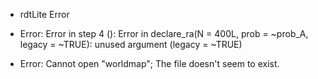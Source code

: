 - rdtLite Error
- Error: Error in step 4 ():
	Error in declare_ra(N = 400L, prob = ~prob_A, legacy = ~TRUE): unused argument (legacy = ~TRUE)


- Error: Cannot open "worldmap"; The file doesn't seem to exist.

